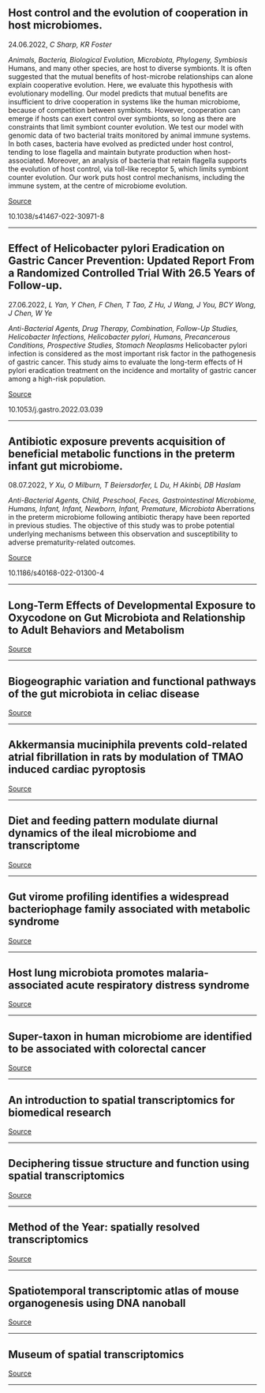 ## Host control and the evolution of cooperation in host microbiomes.
 24.06.2022, _C Sharp, KR Foster_


_Animals, Bacteria, Biological Evolution, Microbiota, Phylogeny, Symbiosis_
Humans, and many other species, are host to diverse symbionts. It is often suggested that the mutual benefits of host-microbe relationships can alone explain cooperative evolution. Here, we evaluate this hypothesis with evolutionary modelling. Our model predicts that mutual benefits are insufficient to drive cooperation in systems like the human microbiome, because of competition between symbionts. However, cooperation can emerge if hosts can exert control over symbionts, so long as there are constraints that limit symbiont counter evolution. We test our model with genomic data of two bacterial traits monitored by animal immune systems. In both cases, bacteria have evolved as predicted under host control, tending to lose flagella and maintain butyrate production when host-associated. Moreover, an analysis of bacteria that retain flagella supports the evolution of host control, via toll-like receptor 5, which limits symbiont counter evolution. Our work puts host control mechanisms, including the immune system, at the centre of microbiome evolution.

[Source](https://www.nature.com/articles/s41467-022-30971-8)

10.1038/s41467-022-30971-8

---

## Effect of Helicobacter pylori Eradication on Gastric Cancer Prevention: Updated Report From a Randomized Controlled Trial With 26.5 Years of Follow-up.
 27.06.2022, _L Yan, Y Chen, F Chen, T Tao, Z Hu, J Wang, J You, BCY Wong, J Chen, W Ye_


_Anti-Bacterial Agents, Drug Therapy, Combination, Follow-Up Studies, Helicobacter Infections, Helicobacter pylori, Humans, Precancerous Conditions, Prospective Studies, Stomach Neoplasms_
Helicobacter pylori infection is considered as the most important risk factor in the pathogenesis of gastric cancer. This study aims to evaluate the long-term effects of H pylori eradication treatment on the incidence and mortality of gastric cancer among a high-risk population.

[Source](https://www.gastrojournal.org/article/S0016-5085(22)00338-9/fulltext)

10.1053/j.gastro.2022.03.039

---

## Antibiotic exposure prevents acquisition of beneficial metabolic functions in the preterm infant gut microbiome.
 08.07.2022, _Y Xu, O Milburn, T Beiersdorfer, L Du, H Akinbi, DB Haslam_


_Anti-Bacterial Agents, Child, Preschool, Feces, Gastrointestinal Microbiome, Humans, Infant, Infant, Newborn, Infant, Premature, Microbiota_
Aberrations in the preterm microbiome following antibiotic therapy have been reported in previous studies. The objective of this study was to probe potential underlying mechanisms between this observation and susceptibility to adverse prematurity-related outcomes.

[Source](https://microbiomejournal.biomedcentral.com/articles/10.1186/s40168-022-01300-4)

10.1186/s40168-022-01300-4

---

## Long-Term Effects of Developmental Exposure to Oxycodone on Gut Microbiota and Relationship to Adult Behaviors and Metabolism

[Source](https://journals.asm.org/doi/10.1128/msystems.00336-22)

---

## Biogeographic variation and functional pathways of the gut microbiota in celiac disease

[Source](https://www.gastrojournal.org/article/S0016-5085(22)00752-1/fulltext)

---

## Akkermansia muciniphila prevents cold-related atrial fibrillation in rats by modulation of TMAO induced cardiac pyroptosis

[Source](https://www.thelancet.com/journals/ebiom/article/PIIS2352-3964(22)00268-7/fulltext)

---

## Diet and feeding pattern modulate diurnal dynamics of the ileal microbiome and transcriptome

[Source](https://www.cell.com/cell-reports/fulltext/S2211-1247(22)00797-5)

---

## Gut virome profiling identifies a widespread bacteriophage family associated with metabolic syndrome

[Source](https://www.nature.com/articles/s41467-022-31390-5)

---

## Host lung microbiota promotes malaria-associated acute respiratory distress syndrome

[Source](https://www.nature.com/articles/s41467-022-31301-8)

---

## Super-taxon in human microbiome are identified to be associated with colorectal cancer

[Source](https://bmcbioinformatics.biomedcentral.com/articles/10.1186/s12859-022-04786-9)

---

## An introduction to spatial transcriptomics for biomedical research

[Source](https://genomemedicine.biomedcentral.com/articles/10.1186/s13073-022-01075-1)

---

## Deciphering tissue structure and function using spatial transcriptomics

[Source](https://www.nature.com/articles/s42003-022-03175-5)

---

## Method of the Year: spatially resolved transcriptomics

[Source](https://www.nature.com/articles/s41592-020-01033-y)

---

## Spatiotemporal transcriptomic atlas of mouse organogenesis using DNA nanoball

[Source](https://www.cell.com/cell/fulltext/S0092-8674(22)00399-3)

---

## Museum of spatial transcriptomics

[Source](https://www.nature.com/articles/s41592-022-01409-2)

---

